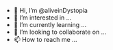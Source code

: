 - 👋 Hi, I’m @aliveinDystopia
- 👀 I’m interested in ...
- 🌱 I’m currently learning ...
- 💞️ I’m looking to collaborate on ...
- 📫 How to reach me ...

<!---
aliveinDystopia/aliveinDystopia is a ✨ special ✨ repository because its `README.md` (this file) appears on your GitHub profile.
You can click the Preview link to take a look at your changes.
--->
